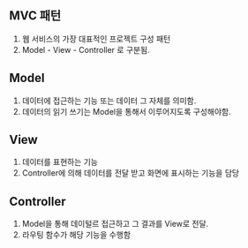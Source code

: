## MVC 패턴
1. 웹 서비스의 가장 대표적인 프로젝트 구성 패턴
2. Model - View - Controller 로 구분됨.

## Model
1. 데이터에 접근하는 기능 또는 데이터 그 자체를 의미함.
2. 데이터의 읽기 쓰기는 Model을 통해서 이루어지도록 구성해야함.

## View
1. 데이터를 표현하는 기능
2. Controller에 의해 데이터를 전달 받고 화면에 표시하는 기능을 담당

## Controller
1. Model을 통해 데이털르 접근하고 그 결과를 View로 전달.
2. 라우팅 함수가 해당 기능을 수행함
